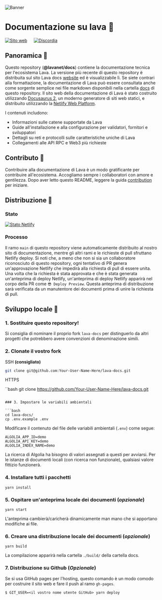 ![Banner](static/img/banner/Chains.jpg)

# Documentazione su lava 📕

[![Sito web](https://img.shields.io/badge/WEBSITE-https%3A%2F%2Fdocs.lavanet.xyz-green?style=for-the-badge)](https://docs.lavanet.xyz) &emsp; [![Discordia](https://img.shields.io/discord/963778337904427018?color=green&logo=discord&logoColor=white&style=for-the-badge)](https://discord.gg/EKzbc6bx)


## Panoramica 🔎

Questo repository (**@lavanet/docs**) contiene la documentazione tecnica per l'ecosistema Lava. La versione più recente di questo repository è distribuita sul sito Lava docs [website](https://docs.lavanet.xyz/) ed è visualizzabile lì. Se siete contrari alla formattazione, la documentazione di Lava può essere consultata anche come sorgente semplice nei file markdown disponibili nella cartella [docs](/docs/) di questo repository. Il sito web della documentazione di Lava è stato costruito utilizzando [Docusaurus 2](https://docusaurus.io/), un moderno generatore di siti web statici, e distribuito utilizzando la [Netlify Web Platform](https://www.netlify.com/).

I contenuti includono:

- Informazioni sulle catene supportate da Lava
- Guide all'installazione e alla configurazione per validatori, fornitori e sviluppatori
- Dettagli su reti e protocolli sulle caratteristiche uniche di Lava
- Collegamenti alle API RPC e Web3 più richieste

## Contributo 👥

Contribuire alla documentazione di Lava è un modo gratificante per contribuire all'ecosistema. Accogliamo sempre i collaboratori con amore e gentilezza. Dopo aver letto questo README, leggere la guida [contribution](CONTRIBUTING.md) per iniziare.


## Distribuzione 🚀

### Stato

[![Stato Netlify](https://api.netlify.com/api/v1/badges/58c0a448-7af0-48d3-8e29-86fc4a6f4868/deploy-status)](https://app.netlify.com/sites/sage-swan-13ac7b/deploys)

### Processo
Il ramo `main` di questo repository viene automaticamente distribuito al nostro sito di documentazione, mentre gli altri rami e le richieste di pull sfruttano Netlify deploy. Si noti che, a meno che non si sia un collaboratore riconosciuto di questo repository, ogni tentativo di PR genera un'approvazione Netlify che impedirà alla richiesta di pull di essere unita. Una volta che la richiesta è stata approvata e che è stata generata un'anteprima di deploy Netlify, un'anteprima di deploy Netlify apparirà nel corpo della PR come `😎 Deploy Preview`. Questa anteprima di distribuzione sarà verificata da un manutentore dei documenti prima di unire la richiesta di pull.

## Sviluppo locale 🔧

### 1. Sostituire questo repository!

Si consiglia di nominare il proprio fork `lava-docs` per distinguerlo da altri progetti che potrebbero avere convenzioni di denominazione simili.

### 2. Clonate il vostro fork

SSH **(consigliato)**

```bash
git clone git@github.com:Your-User-Name-Here/lava-docs.git
```

HTTPS

``bash
git clone https://github.com/Your-User-Name-Here/lava-docs.git
```

### 3. Impostare le variabili ambientali

```bash
cd lava-docs/
cp .env.example .env
```

Modificare il contenuto del file delle variabili ambientali (`.env`) come segue:

```
ALGOLIA_APP_ID=demo
ALGOLIA_API_KEY=demo
ALGOLIA_INDEX_NAME=demo
```

La ricerca di Algolia ha bisogno di valori assegnati a questi per avviarsi. Per le istanze di documenti locali (con ricerca non funzionale), qualsiasi valore fittizio funzionerà.

### 4. Installare tutti i pacchetti

```
yarn install
```

### 5. Ospitare un'anteprima locale dei documenti (*opzionale*)

```
yarn start
```

L'anteprima cambierà/caricherà dinamicamente man mano che si apportano modifiche ai file.

### 6. Creare una distribuzione locale dei documenti (*opzionale*)

```
yarn build
```

La compilazione apparirà nella cartella `./build/` della cartella docs.

### 7. Distribuzione su Github (*Opzionale*)

Se si usa GitHub pages per l'hosting, questo comando è un modo comodo per costruire il sito web e fare il push al ramo `gh-pages`.

```
$ GIT_USER=<il vostro nome utente GitHub> yarn deploy
```
